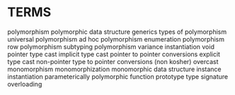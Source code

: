 # TERMS

polymorphism
polymorphic data structure
generics
types of polymorphism
universal polymorphism
ad hoc polymorphism
enumeration polymorphism
row polymorphism
subtyping polymorphism
variance
instantiation
void pointer
type cast
implicit type cast
pointer to pointer conversions
explicit type cast
non-pointer type to pointer conversions (non kosher)
overcast
monomorphism
monomorphization
monomorphic data structure
instance
instantiation
parameterically polymorphic function
prototype
type signature
overloading

